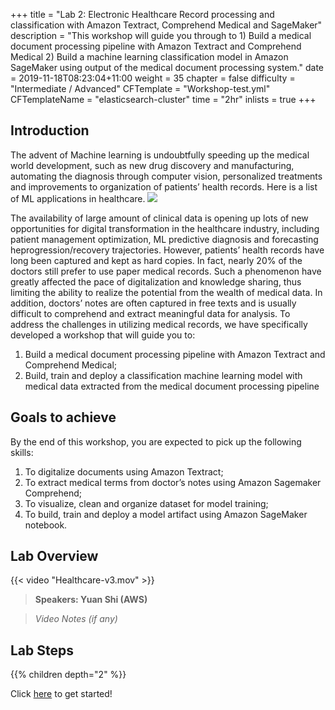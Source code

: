 +++
title = "Lab 2: Electronic Healthcare Record processing and classification with Amazon Textract, Comprehend Medical and SageMaker"
description = "This workshop will guide you through to 1) Build a medical document processing pipeline with Amazon Textract and Comprehend Medical 2) Build a machine learning classification model in Amazon SageMaker using output of the medical document processing system."
date = 2019-11-18T08:23:04+11:00
weight = 35
chapter = false
difficulty = "Intermediate / Advanced"
CFTemplate = "Workshop-test.yml"
CFTemplateName = "elasticsearch-cluster"
time = "2hr"
inlists = true
+++

## Introduction

The advent of Machine learning is undoubtfully speeding up the medical world development, such as new drug discovery and manufacturing, automating the diagnosis through computer vision, personalized treatments and improvements to organization of patients’ health records. Here is a list of ML applications in healthcare.
![](/images/module-medical-document-processing-and-classification/ML_in_healthcare.png )

The availability of large amount of clinical data is opening up lots of new opportunities for digital transformation in the healthcare industry, including patient management optimization, ML predictive diagnosis and forecasting heprogression/recovery trajectories. However, patients’ health records have long been captured and kept as hard copies. In fact, nearly 20% of the doctors still prefer to use paper medical records. Such a phenomenon have greatly affected the pace of digitalization and knowledge sharing, thus limiting the ability to realize the potential from the wealth of medical data. In addition, doctors’ notes are often captured in free texts and is usually difficult to comprehend and extract meaningful data for analysis.  To address the challenges in utilizing medical records, we have specifically developed a workshop that will guide you to: 

1) Build a medical document processing pipeline with Amazon Textract and Comprehend Medical;
2) Build, train and deploy a classification machine learning model with medical data extracted from the medical document processing pipeline

## Goals to achieve

By the end of this workshop, you are expected to pick up the following skills:
1)	To digitalize documents using Amazon Textract;
2)	To extract medical terms from doctor’s notes using Amazon Sagemaker Comprehend;
3)  To visualize, clean and organize dataset for model training;
4)	To build, train and deploy a model artifact using Amazon SageMaker notebook.



## Lab Overview

{{< video "Healthcare-v3.mov" >}}

>  **Speakers: Yuan Shi (AWS)** 

>  *Video Notes (if any)*


## Lab Steps
{{% children depth="2" %}}


Click [here](./scenario/) to get started!

